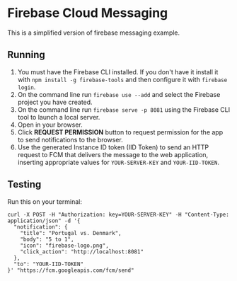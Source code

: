 # Firebase Cloud Messaging
This is a simplified version of firebase messaging example.

## Running
1. You must have the Firebase CLI installed. If you don't have it install it with `npm install -g firebase-tools` and then configure it with `firebase login`.
2. On the command line run `firebase use --add` and select the Firebase project you have created.
3. On the command line run `firebase serve -p 8081` using the Firebase CLI tool to launch a local server.
4. Open [](http://localhost:8081) in your browser.
5. Click **REQUEST PERMISSION** button to request permission for the app to send notifications to the browser.
6. Use the generated Instance ID token (IID Token) to send an HTTP request to FCM that delivers the message to the web application, inserting appropriate values for `YOUR-SERVER-KEY` and `YOUR-IID-TOKEN`.

## Testing
Run this on your terminal:
```
curl -X POST -H "Authorization: key=YOUR-SERVER-KEY" -H "Content-Type: application/json" -d '{
  "notification": {
    "title": "Portugal vs. Denmark",
    "body": "5 to 1",
    "icon": "firebase-logo.png",
    "click_action": "http://localhost:8081"
  },
  "to": "YOUR-IID-TOKEN"
}' "https://fcm.googleapis.com/fcm/send"
```
